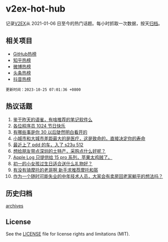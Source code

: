 # v2ex-hot-hub

 记录[V2EX](https://www.v2ex.com/)从 2021-01-06 日至今的热门话题。每小时抓取一次数据，按天[归档](archives)。
 
 ## 相关项目

- [GitHub热榜](https://github.com/it985/github-hot-hub)
- [知乎热榜](https://github.com/it985/zhihu-hot-hub)
- [微博热榜](https://github.com/it985/weibo-hot-hub)
- [头条热榜](https://github.com/it985/toutiao-hot-hub)
- [抖音热榜](https://github.com/it985/douyin-hot-hub)


 `更新时间：2023-10-25 07:01:36 +0800`

## 热议话题

1. [鉴于昨天的语雀，有啥推荐的笔记软件么](https://www.v2ex.com/t/984728)
1. [各位程序员 1024 节日快乐](https://www.v2ex.com/t/984742)
1. [有哪些事是你 30 以后陡然明白看开的](https://www.v2ex.com/t/984755)
1. [小城市和大城市差距最大的是医疗，这是致命的，直接决定你的寿命](https://www.v2ex.com/t/984900)
1. [最近上了 pdd 的车，入了 s23u 512](https://www.v2ex.com/t/984771)
1. [想给朋友带点深圳的土特产，采购点什么好呢？](https://www.v2ex.com/t/984801)
1. [Apple Log 只提供给 15 pro 系列，苹果太鸡贼了。](https://www.v2ex.com/t/984729)
1. [初一的小女孩过生日适合送什么礼物好？](https://www.v2ex.com/t/984733)
1. [有没有骑摩托的老哥啊 新手求推荐摩托和盔](https://www.v2ex.com/t/984819)
1. [作为一个随时可能失业的中年技术人员，大家会有卖房回老家躺平的想法吗？](https://www.v2ex.com/t/984812)

## 历史归档

[archives](archives)

## License

See the [LICENSE](LICENSE) file for license rights and limitations (MIT).
